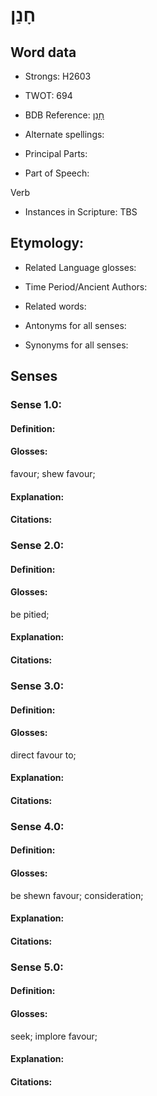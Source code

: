 # חָנַן

<!-- Status: S2="NeedsEdits" -->
<!-- Lexica used for edits:   -->

## Word data

* Strongs: H2603

* TWOT: 694

* BDB Reference: [חָנַן](rc://en/bdb/dict/h.dz.aa)

* Alternate spellings:

* Principal Parts:

* Part of Speech:

Verb

* Instances in Scripture: TBS

## Etymology:

* Related Language glosses:

* Time Period/Ancient Authors:

* Related words:

* Antonyms for all senses:

* Synonyms for all senses:

## Senses

### Sense 1.0:

#### Definition:

#### Glosses:

favour; shew favour; 

#### Explanation:

#### Citations:



### Sense 2.0:

#### Definition:

#### Glosses:

be pitied; 

#### Explanation:

#### Citations:



### Sense 3.0:

#### Definition:

#### Glosses:

direct favour to; 

#### Explanation:

#### Citations:



### Sense 4.0:

#### Definition:

#### Glosses:

be shewn favour; consideration; 

#### Explanation:

#### Citations:



### Sense 5.0:

#### Definition:

#### Glosses:

seek; implore favour; 

#### Explanation:

#### Citations:




